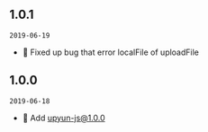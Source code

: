 ## 1.0.1

`2019-06-19`

- 🐞 Fixed up bug that error localFile of uploadFile

## 1.0.0

`2019-06-18`

- 🌟 Add upyun-js@1.0.0